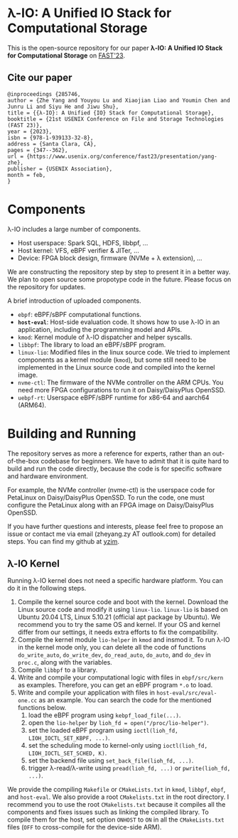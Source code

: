# λ-IO: A Unified IO Stack for Computational Storage

This is the open-source repository for our paper
 **λ-IO: A Unified IO Stack for Computational Storage** on [FAST'23](https://www.usenix.org/conference/fast23/presentation/yang-zhe).



## Cite our paper
```
@inproceedings {285746,
author = {Zhe Yang and Youyou Lu and Xiaojian Liao and Youmin Chen and Junru Li and Siyu He and Jiwu Shu},
title = {{λ-IO}: A Unified {IO} Stack for Computational Storage},
booktitle = {21st USENIX Conference on File and Storage Technologies (FAST 23)},
year = {2023},
isbn = {978-1-939133-32-8},
address = {Santa Clara, CA},
pages = {347--362},
url = {https://www.usenix.org/conference/fast23/presentation/yang-zhe},
publisher = {USENIX Association},
month = feb,
}
```

# Components
λ-IO includes a large number of components.
- Host userspace: Spark SQL, HDFS, libbpf, ...
- Host kernel: VFS, eBPF verifier & JITer, ...
- Device: FPGA block design, firmware (NVMe + λ extension), ...

We are constructing the repository step by step to present it in a better way.
We plan to open source some propotype code in the future.
Please focus on the repository for updates.

A brief introduction of uploaded components.
- `ebpf`: eBPF/sBPF computational functions.
- **`host-eval`**: Host-side evaluation code. It shows how to use λ-IO in an application, including the programming model and APIs.
- `kmod`: Kernel module of λ-IO dispatcher and helper syscalls.
- `libbpf`: The library to load an eBPF/sBPF program.
- `linux-lio`: Modified files in the linux source code. We tried to implement components as a kernel module (`kmod`), but some still need to be implemented in the Linux source code and compiled into the kernel image.
- `nvme-ctl`: The firmware of the NVMe controller on the ARM CPUs. You need more FPGA configurations to run it on Daisy/DaisyPlus OpenSSD.
- `uebpf-rt`: Userspace eBPF/sBPF runtime for x86-64 and aarch64 (ARM64).

# Building and Running
The repository serves as more a reference for experts, rather than an out-of-the-box codebase for beginners.
We have to admit that it is quite hard to build and run the code directly, because the code is for specific software and hardware environment.

For example, the NVMe controller (nvme-ctl) is the userspace code for PetaLinux on Daisy/DaisyPlus OpenSSD.
To run the code, one must configure the PetaLinux along with an FPGA image on Daisy/DaisyPlus OpenSSD.

If you have further questions and interests, please feel free to propose an issue or contact me via email (zheyang.zy AT outlook.com) for detailed steps.
You can find my github at [yzim](https://github.com/yzim/).

## λ-IO Kernel
Running λ-IO kernel does not need a specific hardware platform.
You can do it in the following steps.

1. Compile the kernel source code and boot with the kernel. 
Download the Linux source code and modify it using `linux-lio`.
`linux-lio` is based on Ubuntu 20.04 LTS, Linux 5.10.21 (official apt package by Ubuntu).
We recommend you to try the same OS and kernel.
If your OS and kernel differ from our settings, it needs extra efforts to fix the compatibility.
2. Compile the kernel module `lio-helper` in `kmod` and insmod it. 
To run λ-IO in the kernel mode only, you can delete all the code of functions `do_write_auto`, `do_write_dev`, `do_read_auto`, `do_auto`, and `do_dev` in `proc.c`, along with the variables.
3. Compile `libbpf` to a library.
4. Write and compile your computational logic with files in `ebpf/src/kern` as examples.
Therefore, you can get an eBPF program `*.o` to load.
5. Write and compile your application with files in `host-eval/src/eval-one.cc` as an example.
You can search the code for the mentioned functions below.
    1) load the eBPF program using `kebpf_load_file(...)`.
    2) open the `lio-helper` by `lioh_fd = open("/proc/lio-helper")`.
    3) set the loaded eBPF program using `ioctl(lioh_fd, LIOH_IOCTL_SET_KBPF, ...)`.
    4) set the scheduling mode to kernel-only using `ioctl(lioh_fd, LIOH_IOCTL_SET_SCHED, K)`.
    5) set the backend file using `set_back_file(lioh_fd, ...)`.
    6) trigger λ-read/λ-write using `pread(lioh_fd, ...)` or `pwrite(lioh_fd, ...)`.

We provide the compiling `Makefile` or `CMakeLists.txt` in `kmod`, `libbpf`, `ebpf`, and `host-eval`.
We also provide a root `CMakelists.txt` in the root directory.
I recommend you to use the root `CMakelists.txt` because it compiles all the components and fixes issues such as linking the compiled library.
To compile them for the host, set option `ONHOST` to `ON` in all the `CMakeLists.txt` files (`OFF` to cross-compile for the device-side ARM).
